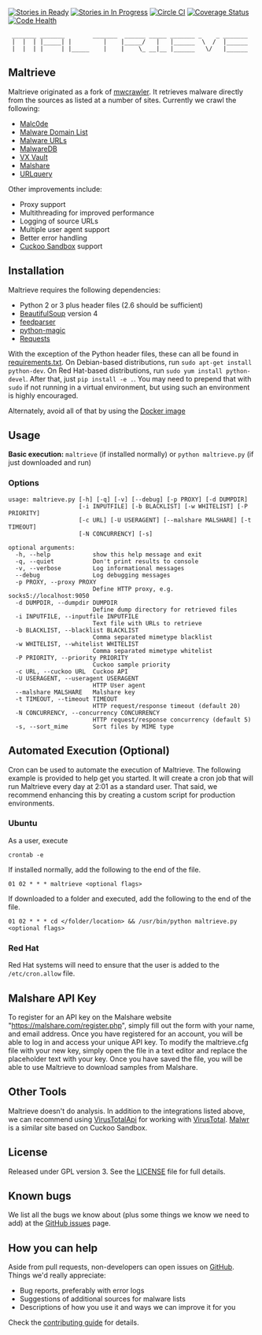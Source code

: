 [![Stories in Ready](https://badge.waffle.io/krmaxwell/maltrieve.png?label=ready&title=Ready)](https://waffle.io/krmaxwell/maltrieve)
[![Stories in In Progress](https://badge.waffle.io/krmaxwell/maltrieve.png?label=in%20progress&title=In%20Progress)](https://waffle.io/krmaxwell/maltrieve)
[![Circle CI](https://circleci.com/gh/krmaxwell/maltrieve/tree/dev.svg?style=svg)](https://circleci.com/gh/krmaxwell/maltrieve/tree/dev)
[![Coverage Status](https://coveralls.io/repos/krmaxwell/maltrieve/badge.svg?branch=dev)](https://coveralls.io/r/krmaxwell/maltrieve?branch=dev)
[![Code Health](https://landscape.io/github/krmaxwell/maltrieve/dev/landscape.svg?style=flat)](https://landscape.io/github/krmaxwell/maltrieve/dev)

```
 _______ _______        _______  ______ _____ _______ _    _ _______
 |  |  | |_____| |         |    |_____/   |   |______  \  /  |______
 |  |  | |     | |_____    |    |    \_ __|__ |______   \/   |______

```

## Maltrieve

Maltrieve originated as a fork of [mwcrawler](https://github.com/ricardo-dias/mwcrawler). It retrieves malware directly from the sources as listed at a number of sites. Currently we crawl the following:

* [Malc0de](http://malc0de.com/rss)
* [Malware Domain List](http://www.malwaredomainlist.com/hostslist/mdl.xml)
* [Malware URLs](http://malwareurls.joxeankoret.com/normal.txt)
* [MalwareDB](http://malwaredb.malekal.com/)
* [VX Vault](http://vxvault.net/ViriList.php)
* [Malshare](http://www.malshare.com/index.php)
* [URLquery](http://urlquery.net/)

Other improvements include:

* Proxy support
* Multithreading for improved performance
* Logging of source URLs
* Multiple user agent support
* Better error handling
* [Cuckoo Sandbox](http://www.cuckoosandbox.org) support


## Installation

Maltrieve requires the following dependencies:

* Python 2 or 3 plus header files (2.6 should be sufficient)
* [BeautifulSoup](http://www.crummy.com/software/BeautifulSoup/) version 4
* [feedparser](https://pypi.python.org/pypi/feedparser)
* [python-magic](https://pypi.python.org/pypi/python-magic/)
* [Requests](http://www.python-requests.org)

With the exception of the Python header files, these can all be found in [requirements.txt](./requirements.txt). On Debian-based distributions, run `sudo apt-get install python-dev`. On Red Hat-based distributions, run `sudo yum install python-devel`. After that, just `pip install -e .`.  You may need to prepend that with ```sudo``` if not running in a virtual environment, but using such an environment is highly encouraged.

Alternately, avoid all of that by using the [Docker image](https://hub.docker.com/u/gigis)

## Usage

__Basic execution:__ `maltrieve` (if installed normally) or ```python maltrieve.py``` (if just downloaded and run)

### Options
```
usage: maltrieve.py [-h] [-q] [-v] [--debug] [-p PROXY] [-d DUMPDIR]
                    [-i INPUTFILE] [-b BLACKLIST] [-w WHITELIST] [-P PRIORITY]
                    [-c URL] [-U USERAGENT] [--malshare MALSHARE] [-t TIMEOUT]
                    [-N CONCURRENCY] [-s]

optional arguments:
  -h, --help            show this help message and exit
  -q, --quiet           Don't print results to console
  -v, --verbose         Log informational messages
  --debug               Log debugging messages
  -p PROXY, --proxy PROXY
                        Define HTTP proxy, e.g. socks5://localhost:9050
  -d DUMPDIR, --dumpdir DUMPDIR
                        Define dump directory for retrieved files
  -i INPUTFILE, --inputfile INPUTFILE
                        Text file with URLs to retrieve
  -b BLACKLIST, --blacklist BLACKLIST
                        Comma separated mimetype blacklist
  -w WHITELIST, --whitelist WHITELIST
                        Comma separated mimetype whitelist
  -P PRIORITY, --priority PRIORITY
                        Cuckoo sample priority
  -c URL, --cuckoo URL  Cuckoo API
  -U USERAGENT, --useragent USERAGENT
                        HTTP User agent
  --malshare MALSHARE   Malshare key
  -t TIMEOUT, --timeout TIMEOUT
                        HTTP request/response timeout (default 20)
  -N CONCURRENCY, --concurrency CONCURRENCY
                        HTTP request/response concurrency (default 5)
  -s, --sort_mime       Sort files by MIME type
```

## Automated Execution (Optional)

Cron can be used to automate the execution of Maltrieve. The following example is provided to help get you started. It will create a cron job that will run Maltrieve every day at 2:01 as a standard user. That said, we recommend enhancing this by creating a custom script for production environments.

### Ubuntu

As a user, execute
```
crontab -e
```
If installed normally, add the following to the end of the file.
```
01 02 * * * maltrieve <optional flags>
```
If downloaded to a folder and executed, add the following to the end of the file.
```
01 02 * * * cd </folder/location> && /usr/bin/python maltrieve.py <optional flags>
```
### Red Hat

Red Hat systems will need to ensure that the user is added to the `/etc/cron.allow` file.

## Malshare API Key

To register for an API key on the Malshare website "https://malshare.com/register.php", simply fill out the form with your name, and email address. Once you have registered for an account, you will be able to log in and access your unique API key. To modify the maltrieve.cfg file with your new key, simply open the file in a text editor and replace the placeholder text with your key. Once you have saved the file, you will be able to use Maltrieve to download samples from Malshare.

## Other Tools

Maltrieve doesn't do analysis. In addition to the integrations listed above, we can recommend using [VirusTotalApi](https://github.com/doomedraven/VirusTotalApi) for working with [VirusTotal](https://www.virustotal.com). [Malwr](https://malwr.com) is a similar site based on Cuckoo Sandbox.

## License

Released under GPL version 3. See the [LICENSE](./LICENSE) file for full details.

## Known bugs

We list all the bugs we know about (plus some things we know we need to add) at the [GitHub issues](https://github.com/krmaxwell/maltrieve/issues) page.

## How you can help

Aside from pull requests, non-developers can open issues on [GitHub](https://github.com/krmaxwell/maltrieve). Things we'd really appreciate:

* Bug reports, preferably with error logs
* Suggestions of additional sources for malware lists
* Descriptions of how you use it and ways we can improve it for you

Check the [contributing guide](./CONTRIBUTING.md) for details.
